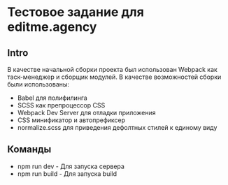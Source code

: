 # Тестовое задание для editme.agency

## Intro

В качестве начальной сборки проекта был использован Webpack как таск-менеджер и сборщик модулей. В качестве возможностей сборки были использованы:

- Babel для полифилинга
- SCSS как препроцессор CSS
- Webpack Dev Server для отладки приложения
- CSS минификатор и автопрефиксер
- normalize.scss для приведения дефолтных стилей к единому виду

## Команды

- npm run dev - Для запуска сервера
- npm run build - Для запуска build
